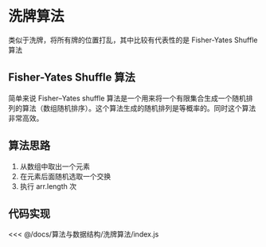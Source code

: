 # 洗牌算法

类似于洗牌，将所有牌的位置打乱，其中比较有代表性的是 Fisher-Yates Shuffle 算法

## Fisher-Yates Shuffle 算法

简单来说 Fisher–Yates shuffle 算法是一个用来将一个有限集合生成一个随机排列的算法（数组随机排序）。这个算法生成的随机排列是等概率的。同时这个算法非常高效。

## 算法思路

1. 从数组中取出一个元素
2. 在元素后面随机选取一个交换
3. 执行 arr.length 次

## 代码实现

<<< @/docs/算法与数据结构/洗牌算法/index.js
